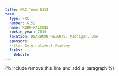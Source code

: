 ```yaml
---
title: FRC Team 6152
team:
  type: FRC
  number: 6152
  name: ROBO-FALCONS
  rookie_year: 2016
  location: DEARBORN HEIGHTS, Michigan, USA
  sponsors:
  - Star International Academy
  links:
    Website:
---
```


{% include remove_this_line_and_add_a_paragraph %}